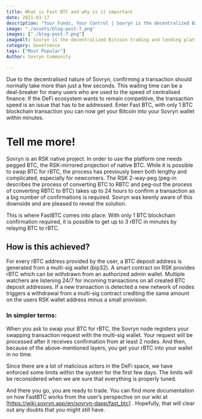 ```yaml
---
title: What is Fast BTC and why is it important
date: 2021-03-17
description: "Your Funds, Your Control | Sovryn is the decentralized Bitcoin trading and lending platform"
image: "./assets/blog-post-7.png"
images: ["./blog-post-7.png"]
imageAlt: Sovryn is the decentralized Bitcoin trading and lending platform.
category: Governance
tags: ["Most Popular"]
Author: Sovryn Community

---
```

Due to the decentralised nature of Sovryn, confirming a transaction should normally take more than just a few seconds. This waiting time can be a deal-breaker for many users who are used to the speed of centralised finance. If the DeFi ecosystem wants to remain competitive, the transaction speed is an issue that has to be addressed. Enter Fast BTC, with only 1 BTC blockchain transaction you can now get your Bitcoin into your Sovryn wallet within minutes.


# Tell me more!

Sovryn is an RSK native project. In order to use the platform one needs pegged BTC, the RSK-mirrored projection of native BTC. While it is possible to swap BTC for rBTC, the process has previously been both lengthy and complicated, especially for newcomers. The RSK 2-way-peg (peg-in describes the process of converting BTC to RBTC and peg-out the process of converting RBTC to BTC) takes up to 24 hours to confirm a transaction as a big number of confirmations is required. Sovryn was keenly aware of this downside and are pleased to reveal the solution.

This is where FastBTC comes into place. With only 1 BTC blockchain confirmation required, it is possible to get up to 3 rBTC in minutes by relaying BTC to rBTC.


## How is this achieved?

For every rBTC address provided by the user, a BTC deposit address is generated from a multi-sig wallet (bip32). A smart contract on RSK provides rBTC which can be withdrawn from an authorized admin wallet. Multiple watchers are listening 24/7 for incoming transactions on all created BTC deposit addresses. If a new transaction is detected a new network of nodes triggers a withdrawal from a multi-sig contract crediting the same amount on the users RSK wallet address minus a small provision.

### In simpler terms:

When you ask to swap your BTC for rBTC, the Sovryn node registers your swapping transaction request with the multi-sig wallet. Your request will be processed after it receives confirmation from at least 2 nodes. And then, because of the above-mentioned layers, you get your rBTC into your wallet in no time.

Since there are a lot of malicious actors in the DeFi space, we have enforced some limits within the system for the first few days. The limits will be reconsidered when we are sure that everything is properly tuned.


And there you go, you are ready to trade.
You can find more documentation on how FastBTC works from the user’s perspective on our wiki at [https://wiki.sovryn.app/en/sovryn-dapp/fast_btc] . Hopefully, that will clear out any doubts that you might still have.